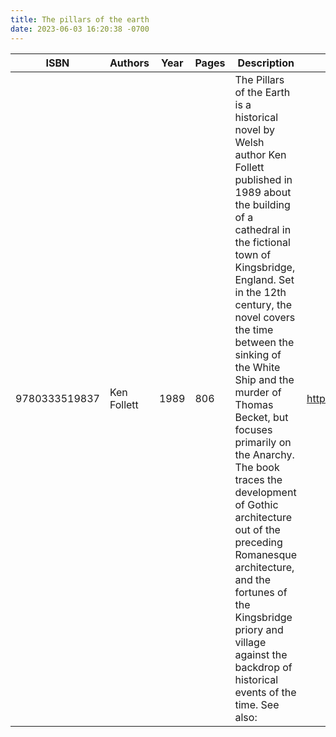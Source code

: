 ```yaml
---
title: The pillars of the earth
date: 2023-06-03 16:20:38 -0700
---
```


| ISBN        | Authors      | Year    | Pages    | Description    | URL   |
| ----------- | ------------ | ------- | -------- | -------------- | ----- |
| 9780333519837  | Ken Follett| 1989| 806| The Pillars of the Earth is a historical novel by Welsh author Ken Follett published in 1989 about the building of a cathedral in the fictional town of Kingsbridge, England. Set in the 12th century, the novel covers the time between the sinking of the White Ship and the murder of Thomas Becket, but focuses primarily on the Anarchy. The book traces the development of Gothic architecture out of the preceding Romanesque architecture, and the fortunes of the Kingsbridge priory and village against the backdrop of historical events of the time. See also:|https://openlibrary.org/books/OL22084591M/The_pillars_of_the_earth|    